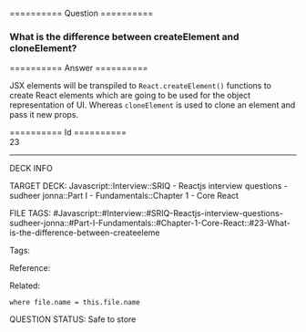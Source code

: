 ========== Question ==========  

### What is the difference between createElement and cloneElement?  

========== Answer ==========  

JSX elements will be transpiled to `React.createElement()` functions to create
React elements which are going to be used for the object representation of UI.
Whereas `cloneElement` is used to clone an element and pass it new props.

========== Id ==========  
23

---

DECK INFO

TARGET DECK: Javascript::Interview::SRIQ - Reactjs interview questions - sudheer jonna::Part I - Fundamentals::Chapter 1 - Core React

FILE TAGS: #Javascript::#Interview::#SRIQ-Reactjs-interview-questions-sudheer-jonna::#Part-I-Fundamentals::#Chapter-1-Core-React::#23-What-is-the-difference-between-createeleme

Tags:

Reference:

Related:

```dataview
where file.name = this.file.name
```
QUESTION STATUS: Safe to store

